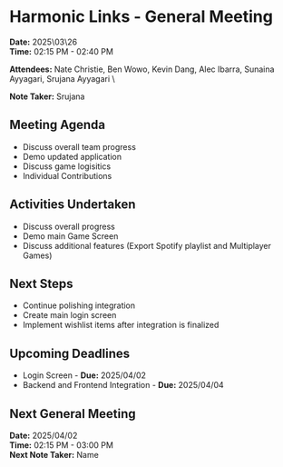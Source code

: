 # Harmonic Links - General Meeting

**Date:** 2025\03\26 \
**Time:** 02:15 PM - 02:40 PM

**Attendees:** Nate Christie, Ben Wowo, Kevin Dang, Alec Ibarra, Sunaina Ayyagari, Srujana Ayyagari \

**Note Taker:** Srujana 

## Meeting Agenda
- Discuss overall team progress
- Demo updated application
- Discuss game logisitics
- Individual Contributions

## Activities Undertaken
- Discuss overall progress
- Demo main Game Screen
- Discuss additional features (Export Spotify playlist and Multiplayer Games)

## Next Steps
- Continue polishing integration
- Create main login screen
- Implement wishlist items after integration is finalized

## Upcoming Deadlines
- Login Screen - **Due:** 2025/04/02
- Backend and Frontend Integration - **Due:** 2025/04/04

## Next General Meeting
**Date:** 2025/04/02 \
**Time:** 02:15 PM - 03:00 PM \
**Next Note Taker:** Name
